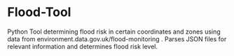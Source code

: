 # Flood-Tool
Python Tool determining flood risk in certain coordinates and zones using data from environment.data.gov.uk/flood-monitoring .
Parses JSON files for relevant information and determines flood risk level.
